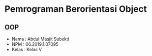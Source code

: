 # Pemrograman Berorientasi Object
## OOP

- Nama : Abdul Masjit Subekti
- NPM : 06.2019.1.07095
- Kelas : Kelas V
